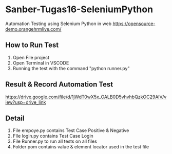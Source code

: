 # Sanber-Tugas16-SeleniumPython
Automation Testing using Selenium Python in web https://opensource-demo.orangehrmlive.com/

## How to Run Test
1. Open File project
2. Open Terminal in VSCODE
3. Running the test with the command "python runner.py"

## Result & Record Automation Test
https://drive.google.com/file/d/1jWdT0wX5x_OALB0D5vhvhbQzkOC29AlV/view?usp=drive_link 

## Detail
1. File empoye.py contains Test Case Positive & Negative
2. FIle login.py contains Test Case Login
3. File Runner.py to run all tests on all files
4. Folder pom contains value & element locator used in the test file
